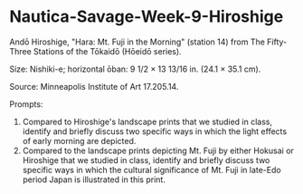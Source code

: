 # Nautica-Savage-Week-9-Hiroshige

Andō Hiroshige, "Hara: Mt. Fuji in the Morning" (station 14) from The Fifty-Three Stations of the Tōkaidō (Hōeidō series). 

Size: Nishiki-e; horizontal ōban: 9 1/2 × 13 13/16 in. (24.1 × 35.1 cm). 

Source: Minneapolis Institute of Art 17.205.14. 

Prompts: 
1. Compared to Hiroshige's landscape prints that we studied in class, identify and briefly discuss two specific ways in which the light effects of early morning are depicted.
2. Compared to the landscape prints depicting Mt. Fuji by either Hokusai or Hiroshige that we studied in class, identify and briefly discuss two specific ways in which the cultural significance of Mt. Fuji in late-Edo period Japan is illustrated in this print.

